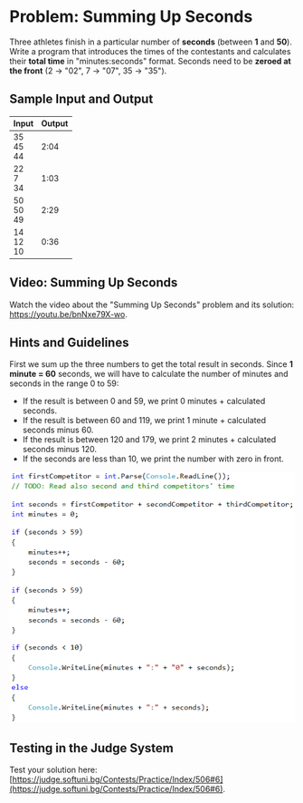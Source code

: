 # Problem: Summing Up Seconds

Three athletes finish in a particular number of **seconds** (between **1** and **50**). Write a program that introduces the times of the contestants and calculates their **total time** in "minutes:seconds" format. Seconds need to be **zeroed at the front** (2 -> "02", 7 -> "07", 35 -> "35").

## Sample Input and Output

| Input | Output |
| --- | ---- |
| 35<br>45<br>44 | 2:04 |
| 22<br>7<br>34 | 1:03 |
| 50<br>50<br>49 | 2:29 |
| 14<br>12<br>10 | 0:36 |

## Video: Summing Up Seconds

Watch the video about the "Summing Up Seconds" problem and its solution: https://youtu.be/bnNxe79X-wo.

## Hints and Guidelines

First we sum up the three numbers to get the total result in seconds. Since **1 minute = 60** seconds, we will have to calculate the number of minutes and seconds in the range 0 to 59:

- If the result is between 0 and 59, we print 0 minutes + calculated seconds.
- If the result is between 60 and 119, we print 1 minute + calculated seconds minus 60.
- If the result is between 120 and 179, we print 2 minutes + calculated seconds minus 120.
- If the seconds are less than 10, we print the number with zero in front.

![](/assets/chapter-3-images/07.Sum-seconds-01.png)

## Testing in the Judge System

Test your solution here: [https://judge.softuni.bg/Contests/Practice/Index/506#6](https://judge.softuni.bg/Contests/Practice/Index/506#6).
